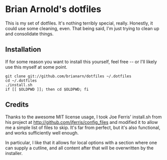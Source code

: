 # Brian Arnold's dotfiles

This is my set of dotfiles. It's nothing terribly special, really.
Honestly, it could use some cleaning, even. That being said, I'm just
trying to clean up and consolidate things.

## Installation

If for some reason you want to install this yourself, feel free --
or I'll likely use this myself at some point.

	git clone git://github.com/brianarn/dotfiles ~/.dotfiles
	cd ~/.dotfiles
	./install.sh
	if [[ $OLDPWD ]]; then cd $OLDPWD; fi

## Credits

Thanks to the awesome MIT license usage, I took Joe Ferris' install.sh
from his project at http://github.com/jferris/config_files and modified it
to allow me a simple list of files to skip. It's far from perfect, but
it's also functional, and works sufficiently well enough.

In particular, I like that it allows for local options with a section where
one can supply a cutline, and all content after that will be overwritten by
the installer.
